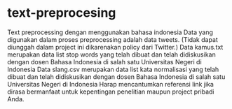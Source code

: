 # text-preprocesing
Text preprocessing dengan menggunakan bahasa indonesia
Data yang digunakan dalam proses preprocessing adalah data tweets. (Tidak dapat diunggah dalam project ini dikarenakan policy dari Twitter.)
Data kamus.txt merupakan data list stop words yang telah dibuat dan telah didiskusikan dengan dosen Bahasa Indonesia di salah satu Universitas Negeri di Indonesia
Data slang.csv merupakan data list kata normalisasi yang telah dibuat dan telah didiskusikan dengan dosen Bahasa Indonesia di salah satu Universitas Negeri di Indonesia
Harap mencantumkan referensi link jika dirasa bermanfaat untuk kepentingan penelitian maupun project pribadi Anda.
